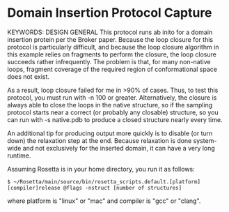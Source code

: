 Domain Insertion Protocol Capture
=================================
KEYWORDS: DESIGN GENERAL
This protocol runs ab inito for a domain insertion protein per the Broker 
paper. Because the loop closure for this protocol is particularly difficult,
and because the loop closure algorithm in this example relies on fragments
to perform the closure, the loop closure succeeds rather infrequently. The
problem is that, for many non-native loops, fragment coverage of the
required region of conformational space does not exist.

As a result, loop closure failed for me in >90% of cases. Thus, to test
this protocol, you must run with -n 100 or greater. Alternatively, the
closure is always able to close the loops in the native structure, so if
the sampling protocol starts near a correct (or probably any closable)
structure, so you can run with -s native.pdb to produce a closed structure
nearly every time.

An additional tip for producing output more quickly is to disable (or
turn down) the relaxation step at the end. Because relaxation is done
system-wide and not exclusively for the inserted domain, it can have
a very long runtime.

Assuming Rosetta is in your home directory, you run it as follows:

    $ ~/Rosetta/main/source/bin/rosetta_scripts.default.[platform][compiler]release @flags -nstruct [number of structures]

where platform is "linux" or "mac" and compiler is "gcc" or "clang".
